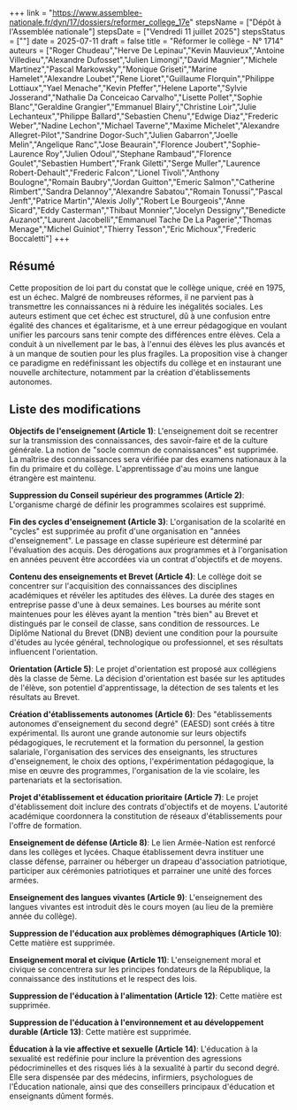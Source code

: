 +++
link = "https://www.assemblee-nationale.fr/dyn/17/dossiers/reformer_college_17e"
stepsName = ["Dépôt à l'Assemblée nationale"]
stepsDate = ["Vendredi 11 juillet 2025"]
stepsStatus = [""]
date = 2025-07-11
draft = false
title = "Réformer le collège - N° 1714"
auteurs = ["Roger Chudeau","Herve De Lepinau","Kevin Mauvieux","Antoine Villedieu","Alexandre Dufosset","Julien Limongi","David Magnier","Michele Martinez","Pascal Markowsky","Monique Griseti","Marine Hamelet","Alexandre Loubet","Rene Lioret","Guillaume Florquin","Philippe Lottiaux","Yael Menache","Kevin Pfeffer","Helene Laporte","Sylvie Josserand","Nathalie Da Conceicao Carvalho","Lisette Pollet","Sophie Blanc","Geraldine Grangier","Emmanuel Blairy","Christine Loir","Julie Lechanteux","Philippe Ballard","Sebastien Chenu","Edwige Diaz","Frederic Weber","Nadine Lechon","Michael Taverne","Maxime Michelet","Alexandre Allegret-Pilot","Sandrine Dogor-Such","Julien Gabarron","Joelle Melin","Angelique Ranc","Jose Beaurain","Florence Joubert","Sophie-Laurence Roy","Julien Odoul","Stephane Rambaud","Florence Goulet","Sebastien Humbert","Frank Giletti","Serge Muller","Laurence Robert-Dehault","Frederic Falcon","Lionel Tivoli","Anthony Boulogne","Romain Baubry","Jordan Guitton","Emeric Salmon","Catherine Rimbert","Sandra Delannoy","Alexandre Sabatou","Romain Tonussi","Pascal Jenft","Patrice Martin","Alexis Jolly","Robert Le Bourgeois","Anne Sicard","Eddy Casterman","Thibaut Monnier","Jocelyn Dessigny","Benedicte Auzanot","Laurent Jacobelli","Emmanuel Tache De La Pagerie","Thomas Menage","Michel Guiniot","Thierry Tesson","Eric Michoux","Frederic Boccaletti"]
+++

## Résumé

Cette proposition de loi part du constat que le collège unique, créé en 1975, est un échec. Malgré de nombreuses réformes, il ne parvient pas à transmettre les connaissances ni à réduire les inégalités sociales. Les auteurs estiment que cet échec est structurel, dû à une confusion entre égalité des chances et égalitarisme, et à une erreur pédagogique en voulant unifier les parcours sans tenir compte des différences entre élèves. Cela a conduit à un nivellement par le bas, à l'ennui des élèves les plus avancés et à un manque de soutien pour les plus fragiles. La proposition vise à changer ce paradigme en redéfinissant les objectifs du collège et en instaurant une nouvelle architecture, notamment par la création d'établissements autonomes.

## Liste des modifications

**Objectifs de l'enseignement (Article 1)**: L'enseignement doit se recentrer sur la transmission des connaissances, des savoir-faire et de la culture générale. La notion de "socle commun de connaissances" est supprimée. La maîtrise des connaissances sera vérifiée par des examens nationaux à la fin du primaire et du collège. L'apprentissage d'au moins une langue étrangère est maintenu.

**Suppression du Conseil supérieur des programmes (Article 2)**: L'organisme chargé de définir les programmes scolaires est supprimé.

**Fin des cycles d'enseignement (Article 3)**: L'organisation de la scolarité en "cycles" est supprimée au profit d'une organisation en "années d'enseignement". Le passage en classe supérieure est déterminé par l'évaluation des acquis. Des dérogations aux programmes et à l'organisation en années peuvent être accordées via un contrat d'objectifs et de moyens.

**Contenu des enseignements et Brevet (Article 4)**: Le collège doit se concentrer sur l'acquisition des connaissances des disciplines académiques et révéler les aptitudes des élèves. La durée des stages en entreprise passe d'une à deux semaines. Les bourses au mérite sont maintenues pour les élèves ayant la mention "très bien" au Brevet et distingués par le conseil de classe, sans condition de ressources. Le Diplôme National du Brevet (DNB) devient une condition pour la poursuite d'études au lycée général, technologique ou professionnel, et ses résultats influencent l'orientation.

**Orientation (Article 5)**: Le projet d'orientation est proposé aux collégiens dès la classe de 5ème. La décision d'orientation est basée sur les aptitudes de l'élève, son potentiel d'apprentissage, la détection de ses talents et les résultats au Brevet.

**Création d'établissements autonomes (Article 6)**: Des "établissements autonomes d'enseignement du second degré" (EAESD) sont créés à titre expérimental. Ils auront une grande autonomie sur leurs objectifs pédagogiques, le recrutement et la formation du personnel, la gestion salariale, l'organisation des services des enseignants, les structures d'enseignement, le choix des options, l'expérimentation pédagogique, la mise en œuvre des programmes, l'organisation de la vie scolaire, les partenariats et la sectorisation.

**Projet d'établissement et éducation prioritaire (Article 7)**: Le projet d'établissement doit inclure des contrats d'objectifs et de moyens. L'autorité académique coordonnera la constitution de réseaux d'établissements pour l'offre de formation.

**Enseignement de défense (Article 8)**: Le lien Armée-Nation est renforcé dans les collèges et lycées. Chaque établissement devra instituer une classe défense, parrainer ou héberger un drapeau d'association patriotique, participer aux cérémonies patriotiques et parrainer une unité des forces armées.

**Enseignement des langues vivantes (Article 9)**: L'enseignement des langues vivantes est introduit dès le cours moyen (au lieu de la première année du collège).

**Suppression de l'éducation aux problèmes démographiques (Article 10)**: Cette matière est supprimée.

**Enseignement moral et civique (Article 11)**: L'enseignement moral et civique se concentrera sur les principes fondateurs de la République, la connaissance des institutions et le respect des lois.

**Suppression de l'éducation à l'alimentation (Article 12)**: Cette matière est supprimée.

**Suppression de l'éducation à l'environnement et au développement durable (Article 13)**: Cette matière est supprimée.

**Éducation à la vie affective et sexuelle (Article 14)**: L'éducation à la sexualité est redéfinie pour inclure la prévention des agressions pédocriminelles et des risques liés à la sexualité à partir du second degré. Elle sera dispensée par des médecins, infirmiers, psychologues de l'Éducation nationale, ainsi que des conseillers principaux d'éducation et enseignants dûment formés.
